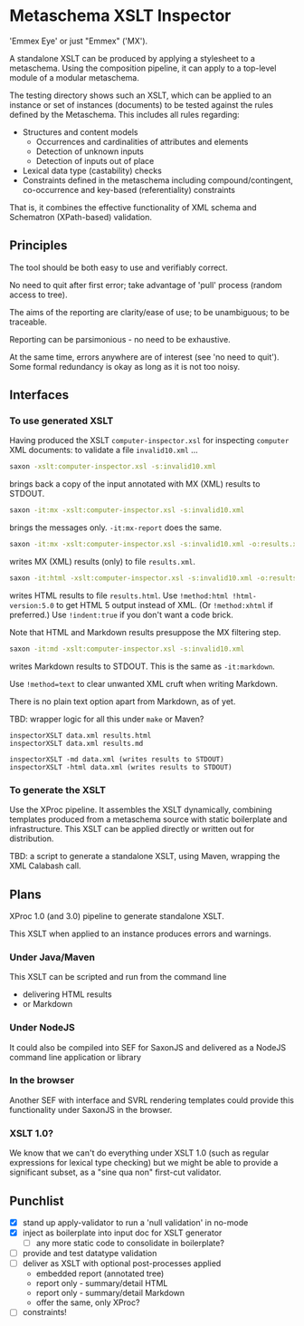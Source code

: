 # Metaschema XSLT Inspector

'Emmex Eye' or just "Emmex" ('MX').

A standalone XSLT can be produced by applying a stylesheet to a metaschema. Using the composition pipeline, it can apply to a top-level module of a modular metaschema.

The testing directory shows such an XSLT, which can be applied to an instance or set of instances (documents) to be tested against the rules defined by the Metaschema. This includes all rules regarding:

* Structures and content models
  * Occurrences and cardinalities of attributes and elements
  * Detection of unknown inputs
  * Detection of inputs out of place
* Lexical data type (castability) checks
* Constraints defined in the metaschema including compound/contingent, co-occurrence and key-based (referentiality) constraints

That is, it combines the effective functionality of XML schema and Schematron (XPath-based) validation.

## Principles

The tool should be both easy to use and verifiably correct.

No need to quit after first error; take advantage of 'pull' process (random access to tree).

The aims of the reporting are clarity/ease of use; to be unambiguous; to be traceable.

Reporting can be parsimonious - no need to be exhaustive.

At the same time, errors anywhere are of interest (see 'no need to quit'). Some formal redundancy is okay as long as it is not too noisy.

## Interfaces

### To use generated XSLT

Having produced the XSLT `computer-inspector.xsl` for inspecting `computer` XML documents: to validate a file `invalid10.xml` ...

```bash
saxon -xslt:computer-inspector.xsl -s:invalid10.xml
```

brings back a copy of the input annotated with MX (XML) results to STDOUT.

```bash
saxon -it:mx -xslt:computer-inspector.xsl -s:invalid10.xml
```

brings the messages only. `-it:mx-report` does the same.


```bash
saxon -it:mx -xslt:computer-inspector.xsl -s:invalid10.xml -o:results.xml
```

writes MX (XML) results (only) to file `results.xml`.


```bash
saxon -it:html -xslt:computer-inspector.xsl -s:invalid10.xml -o:results.html
```

writes HTML results to file `results.html`. Use `!method:html !html-version:5.0` to get HTML 5 output instead of XML. (Or `!method:xhtml` if preferred.) Use `!indent:true` if you don't want a code brick.

Note that HTML and Markdown results presuppose the MX filtering step.

```bash
saxon -it:md -xslt:computer-inspector.xsl -s:invalid10.xml
```

writes Markdown results to STDOUT. This is the same as `-it:markdown`.

Use `!method=text` to clear unwanted XML cruft when writing Markdown.

There is no plain text option apart from Markdown, as of yet.
 
TBD: wrapper logic for all this under `make` or Maven?

```
inspectorXSLT data.xml results.html
inspectorXSLT data.xml results.md

inspectorXSLT -md data.xml (writes results to STDOUT)
inspectorXSLT -html data.xml (writes results to STDOUT)
```


### To generate the XSLT

Use the XProc pipeline. It assembles the XSLT dynamically, combining templates produced from a metaschema source with static boilerplate and infrastructure. This XSLT can be applied directly or written out for distribution.

TBD: a script to generate a standalone XSLT, using Maven, wrapping the XML Calabash call.

## Plans

XProc 1.0 (and 3.0) pipeline to generate standalone XSLT.

This XSLT when applied to an instance produces errors and warnings.

### Under Java/Maven

This XSLT can be scripted and run from the command line
  - delivering HTML results
  - or Markdown

### Under NodeJS

It could also be compiled into SEF for SaxonJS and delivered as a NodeJS command line application or library

### In the browser

Another SEF with interface and SVRL rendering templates could provide this functionality under SaxonJS in the browser.

### XSLT 1.0?

We know that we can't do everything under XSLT 1.0 (such as regular expressions for lexical type checking) but we might be able to provide a significant subset, as a "sine qua non" first-cut validator.

## Punchlist

- [x] stand up apply-validator to run a 'null validation' in no-mode
- [x] inject as boilerplate into input doc for XSLT generator
  - [ ] any more static code to consolidate in boilerplate?
- [ ] provide and test datatype validation
- [ ] deliver as XSLT with optional post-processes applied
  - embedded report (annotated tree)
  - report only - summary/detail HTML
  - report only - summary/detail Markdown
  - offer the same, only XProc?
- [ ] constraints!
